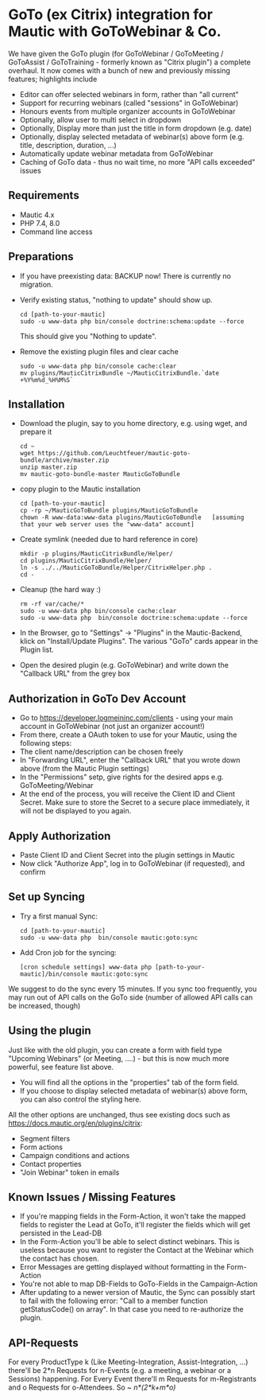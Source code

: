 # GoTo (ex Citrix) integration for Mautic with GoToWebinar & Co.

We have given the GoTo plugin (for GoToWebinar / GoToMeeting / GoToAssist / GoToTraining - formerly known as "Citrix plugin") a complete overhaul. It now comes with a bunch of new and previously missing features; highlights include
- Editor can offer selected webinars in form, rather than "all current"
- Support for recurring webinars (called "sessions" in GoToWebinar)
- Honours events from multiple organizer accounts in GoToWebinar
- Optionally, allow user to multi select in dropdown
- Optionally, Display more than just the title in form dropdown (e.g. date)
- Optionally, display selected metadata of webinar(s) above form (e.g. title, description, duration, ...)
- Automatically update webinar metadata from GoToWebinar
- Caching of GoTo data - thus no wait time, no more "API calls exceeded" issues

## Requirements
* Mautic 4.x
* PHP 7.4, 8.0
* Command line access

## Preparations
* If you have preexisting data: BACKUP now! There is currently no migration.

* Verify existing status, "nothing to update" should show up.

      cd [path-to-your-mautic]
      sudo -u www-data php bin/console doctrine:schema:update --force
  This should give you "Nothing to update".
  
* Remove the existing plugin files and clear cache

      sudo -u www-data php bin/console cache:clear
      mv plugins/MauticCitrixBundle ~/MauticCitrixBundle.`date +%Y%m%d_%H%M%S`
    
## Installation
* Download the plugin, say to you home directory, e.g. using wget, and prepare it
  
      cd ~
      wget https://github.com/Leuchtfeuer/mautic-goto-bundle/archive/master.zip
      unzip master.zip
      mv mautic-goto-bundle-master MauticGoToBundle

* copy plugin to the Mautic installation

      cd [path-to-your-mautic]
      cp -rp ~/MauticGoToBundle plugins/MauticGoToBundle
      chown -R www-data:www-data plugins/MauticGoToBundle   [assuming that your web server uses the "www-data" account]
      
* Create symlink (needed due to hard reference in core)

      mkdir -p plugins/MauticCitrixBundle/Helper/
      cd plugins/MauticCitrixBundle/Helper/
      ln -s ../../MauticGoToBundle/Helper/CitrixHelper.php .
      cd -
      
* Cleanup (the hard way :)

      rm -rf var/cache/*
      sudo -u www-data php bin/console cache:clear
      sudo -u www-data php  bin/console doctrine:schema:update --force
      
            
* In the Browser, go to "Settings" -> "Plugins" in the Mautic-Backend, klick on "Install/Update Plugins". The various "GoTo" cards appear in the Plugin list.
* Open the desired plugin (e.g. GoToWebinar) and write down the "Callback URL" from the grey box
    
## Authorization in GoTo Dev Account
* Go to https://developer.logmeininc.com/clients - using your main account in GoToWebinar (not just an organizer account!)
* From there, create a OAuth token to use for your Mautic, using the following steps:
* The client name/description can be chosen freely
* In "Forwarding URL", enter the "Callback URL" that you wrote down above (from the Mautic Plugin settings)
* In the "Permissions" setp, give rights for the desired apps e.g. GoToMeeting/Webinar
* At the end of the process, you will receive the Client ID and Client Secret. Make sure to store the Secret to a secure place immediately, it will not be displayed to you again.

## Apply Authorization
* Paste Client ID and Client Secret into the plugin settings in Mautic
* Now click "Authorize App", log in to GoToWebinar (if requested), and confirm

## Set up Syncing
* Try a first manual Sync: 

      cd [path-to-your-mautic]
      sudo -u www-data php  bin/console mautic:goto:sync

* Add Cron job for the syncing:

      [cron schedule settings] www-data php [path-to-your-mautic]/bin/console mautic:goto:sync

We suggest to do the sync every 15 minutes.
If you sync too frequently, you may run out of API calls on the GoTo side (number of allowed API calls can be increased, though)

## Using the plugin

Just like with the old plugin, you can create a form with field type "Upcoming Webinars" (or Meeting, ....) - but this is now much more powerful, see feature list above.
* You will find all the options in the "properties" tab of the form field.
* If you choose to display selected metadata of webinar(s) above form, you can also control the styling here.

All the other options are unchanged, thus see existing docs such as https://docs.mautic.org/en/plugins/citrix:
* Segment filters
* Form actions
* Campaign conditions and actions
* Contact properties
* "Join Webinar" token in emails

## Known Issues / Missing Features

* If you're mapping fields in the Form-Action, it won't take the mapped fields to register the Lead at GoTo, it'll register the fields which will get persisted in the Lead-DB
* In the Form-Action you'll be able to select distinct webinars. This is useless because you want to register the Contact at the Webinar which the contact has chosen.
* Error Messages are getting displayed without formatting in the Form-Action
* You're not able to map DB-Fields to GoTo-Fields in the Campaign-Action
* After updating to a newer version of Mautic, the Sync can possibly start to fail with the following error: "Call to a member function getStatusCode() on array". In that case you need to re-authorize the plugin.

## API-Requests
For every ProductType k (Like Meeting-Integration, Assist-Integration, ...) there'll be 2\*n Requests for n-Events (e.g. a meeting, a webinar or a Sessions) happening.
For Every Event there'll m Requests for m-Registrants and o Requests for o-Attendees. So ~ *n\*(2\*k+m\*o)*
